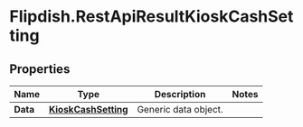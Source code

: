 # Flipdish.RestApiResultKioskCashSetting

## Properties
Name | Type | Description | Notes
------------ | ------------- | ------------- | -------------
**Data** | [**KioskCashSetting**](KioskCashSetting.md) | Generic data object. | 


